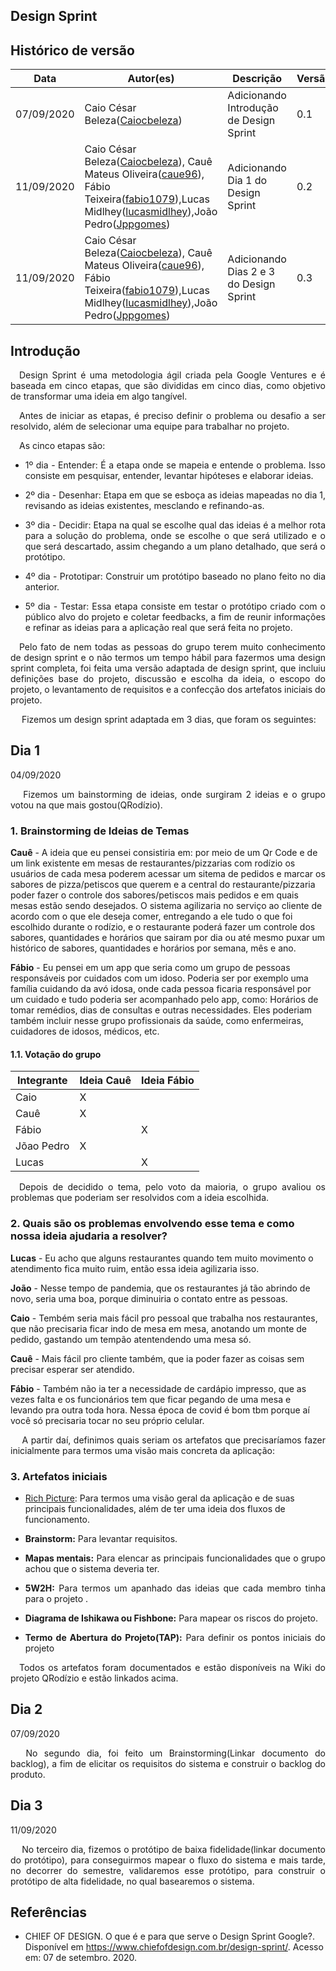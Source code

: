 
## Design Sprint
## Histórico de versão

<table>
  <thead>
    <tr>
      <th>Data</th>
           <th>Autor(es)</th>
      <th>Descrição</th>
      <th>Versão</th>
    </tr>
  </thead>
  <tbody>
    <tr>
      <td>07/09/2020</td>
      <td>Caio César Beleza(<a target="blank" href="https://github.com/Caiocbeleza">Caiocbeleza</a>)</td>
      <td>Adicionando Introdução de Design Sprint</td>
      <td>
        0.1
      </td>
    </tr>
    <tr>
      <td>11/09/2020</td>
      <td>Caio César Beleza(<a target="blank" href="https://github.com/Caiocbeleza">Caiocbeleza</a>), Cauê Mateus Oliveira(<a target="blank" href="https://github.com/caue96">caue96</a>), Fábio Teixeira(<a target="blank" href="https://github.com/fabio1079">fabio1079</a>),Lucas Midlhey(<a target="blank" href="https://github.com/lucasmidlhey">lucasmidlhey</a>),João Pedro(<a target="blank" href="https://github.com/Jppgomes">Jppgomes</a>)</td>
      <td>Adicionando Dia 1 do Design Sprint</td>
      <td>
        0.2
      </td>
    </tr>
    <tr>
      <td>11/09/2020</td>
      <td>Caio César Beleza(<a target="blank" href="https://github.com/Caiocbeleza">Caiocbeleza</a>), Cauê Mateus Oliveira(<a target="blank" href="https://github.com/caue96">caue96</a>), Fábio Teixeira(<a target="blank" href="https://github.com/fabio1079">fabio1079</a>),Lucas Midlhey(<a target="blank" href="https://github.com/lucasmidlhey">lucasmidlhey</a>),João Pedro(<a target="blank" href="https://github.com/Jppgomes">Jppgomes</a>)</td>
      <td>Adicionando Dias 2 e 3 do Design Sprint</td>
      <td>
        0.3
      </td>
    </tr>
  </tbody>
</table>

## Introdução

<p align="justify">&emsp;Design Sprint é uma metodologia ágil criada pela Google Ventures e é baseada em cinco etapas, que são divididas em cinco dias, como objetivo de transformar uma ideia em algo tangível.</p>
<p align="justify">&emsp;Antes de iniciar as etapas, é preciso definir o problema ou desafio a ser resolvido, além de selecionar uma equipe para trabalhar no projeto.</p>

<p align="justify">&emsp;As cinco etapas são:</p>

* <p align="justify">1º dia - Entender: É a etapa onde se mapeia e entende o problema. Isso consiste em pesquisar, entender, levantar hipóteses e elaborar ideias.</p>

* <p align="justify">2º dia - Desenhar: Etapa em que se esboça as ideias mapeadas no dia 1, revisando as ideias existentes, mesclando e refinando-as.</p>

* <p align="justify">3º dia - Decidir: Etapa na qual se escolhe qual das ideias é a melhor rota para a solução do problema, onde se escolhe o que será utilizado e o que será descartado, assim chegando a um plano detalhado, que será o protótipo.</p>

* <p align="justify">4º dia - Prototipar: Construir um protótipo baseado no plano feito no dia anterior.</p>

* <p align="justify">5º dia - Testar: Essa etapa consiste em testar o protótipo criado com o público alvo do projeto e coletar feedbacks, a fim de reunir informações e refinar as ideias para a aplicação real que será feita no projeto.</p>

<p align="justify">&emsp;Pelo fato de nem todas as pessoas do grupo terem muito conhecimento de design sprint e o não termos um tempo hábil para fazermos uma design sprint completa, foi feita uma versão adaptada de design sprint, que incluiu definições base do projeto, discussão e escolha da ideia, o escopo do projeto, o levantamento de requisitos e a confecção dos artefatos iniciais do projeto.</p>

<p align="justify">&emsp; Fizemos um design sprint adaptada em 3 dias, que foram os seguintes:
</p>

## Dia 1
04/09/2020
<p align="justify">&emsp;
Fizemos um bainstorming de ideias, onde surgiram 2 ideias e o grupo votou na que mais gostou(QRodízio).
</p>

### 1. Brainstorming de Ideias de Temas

**Cauê** - A ideia que eu pensei consistiria em: por meio de um Qr Code e de um link existente em mesas de restaurantes/pizzarias com rodízio os usuários de cada mesa poderem acessar um sitema de pedidos e marcar os sabores de pizza/petiscos que querem e a central do restaurante/pizzaria poder fazer o controle dos sabores/petiscos mais pedidos e em quais mesas estão sendo desejados. O sistema agilizaria no serviço ao cliente de acordo com o que ele deseja comer, entregando a ele tudo o que foi escolhido durante o rodízio, e o restaurante poderá fazer um controle dos sabores, quantidades e horários que sairam por dia ou até mesmo puxar um histórico de sabores, quantidades e horários por semana, mês e ano.<br>

**Fábio** - Eu pensei em um app que seria como um grupo de pessoas responsáveis por cuidados com um idoso. Poderia ser por exemplo uma família cuidando da avó idosa, onde cada pessoa ficaria responsável por um cuidado e tudo poderia ser acompanhado pelo app, como: Horários de tomar remédios, dias de consultas e outras necessidades. Eles poderiam também incluir nesse grupo profissionais da saúde, como enfermeiras, cuidadores de idosos, médicos, etc.

#### 1.1. Votação do grupo
|Integrante|Ideia Cauê|Ideia Fábio|
|--|--|--|
|Caio|X||
|Cauê|X||
|Fábio||X|
|Jõao Pedro|X||
|Lucas||X|

<p align="justify">&emsp;Depois de decidido o tema, pelo voto da maioria, o grupo avaliou os problemas que poderiam ser resolvidos com a ideia escolhida.
</p>

### 2. Quais são os problemas envolvendo esse tema e como nossa ideia ajudaria a resolver?

**Lucas** - Eu acho que alguns restaurantes quando tem muito movimento o atendimento fica muito ruim, então essa ideia agilizaria isso.

**João** - Nesse tempo de pandemia, que os restaurantes já tão abrindo de novo, seria uma boa, porque diminuiria o contato entre as pessoas.<br>

**Caio** - Tembém seria mais fácil pro pessoal que trabalha nos restaurantes, que não precisaria ficar indo de mesa em mesa, anotando um monte de pedido, gastando um tempão atentendendo uma mesa só.<br>

**Cauê** - Mais fácil pro cliente também, que ia poder fazer as coisas sem precisar esperar ser atendido.<br>

**Fábio** - Também não ia ter a necessidade de cardápio impresso, que as vezes falta e os funcionários tem que ficar pegando de uma mesa e levando pra outra toda hora. Nessa época de covid é bom tbm porque aí você só precisaria tocar no seu próprio celular.

<p align="justify">&emsp;
A partir daí, definimos quais seriam os artefatos que precisaríamos fazer inicialmente para termos uma visão mais concreta da aplicação:
</p>

### 3. Artefatos iniciais

* [Rich Picture](base/rich_picture.md): Para termos uma visão geral da aplicação e de suas principais funcionalidades, além de ter uma ideia dos fluxos de funcionamento.</p>

* <p align="justify"><b>Brainstorm:</b> Para levantar requisitos.</p>

* <p align="justify"><b>Mapas mentais:</b> Para elencar as principais funcionalidades que o grupo achou que o sistema deveria ter.</p>

* <p align="justify"><b>5W2H:</b> Para termos um apanhado das ideias que cada membro tinha para o projeto .</p>

* <p align="justify"><b>Diagrama de Ishikawa ou Fishbone:</b> Para mapear os riscos do projeto.</p>

* <p align="justify"><b>Termo de Abertura do Projeto(TAP):</b> Para definir os pontos iniciais do projeto</p>



<p align="justify">&emsp;Todos os artefatos foram documentados e estão disponíveis na Wiki do projeto QRodízio e estão linkados acima.</p>



## Dia 2
07/09/2020
<p align="justify">&emsp;
No segundo dia, foi feito um Brainstorming(Linkar documento do backlog), a fim de elicitar os requisitos do sistema e construir o backlog do produto.
</p>

## Dia 3
11/09/2020
<p align="justify">&emsp;
No terceiro dia, fizemos o protótipo de baixa fidelidade(linkar documento do protótipo), para conseguirmos mapear o fluxo do sistema e mais tarde, no decorrer do semestre, validaremos esse protótipo, para construir o protótipo de alta fidelidade, no qual basearemos o sistema.
</p>


## Referências
* CHIEF OF DESIGN. O que é e para que serve o Design Sprint Google?. Disponível em https://www.chiefofdesign.com.br/design-sprint/. Acesso em: 07 de setembro. 2020.
